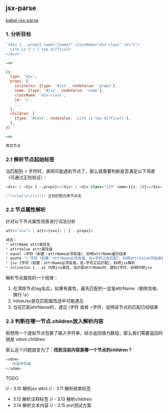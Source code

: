 ## jsx-parse

[babel-jsx-parse](https://babeljs.io/repl#?browsers=defaults%2C%20not%20ie%2011%2C%20not%20ie_mob%2011&build=&builtIns=false&corejs=3.6&spec=false&loose=false&code_lz=DwSwdgNuCmAEAu0Ae8g&debug=false&forceAllTransforms=false&shippedProposals=false&circleciRepo=&evaluate=true&fileSize=false&timeTravel=false&sourceType=module&lineWrap=true&presets=env%2Creact%2Cstage-2&prettier=false&targets=&version=7.14.2&externalPlugins=)
### 1. 分析目标
```js
`<div {...props} name="{name}" className="div-class" id="1">
  Life is {'<'} too difficult
</div>`

==> 

[{
  type: 'div',
  props: {
    inlineJsx: {type: '#jsx', nodeValue: 'props'},
    name: {type: '#jsx', nodeValue: 'name'},
    className: 'div-class',
    id: '1',
    ...
  },
  children: [
    {type: '#text', nodeValue: 'Life is too difficult'},
  ],
}]

==>

真实节点
```

### 2.1 解析节点起始标签
当匹配到 \< 字符时，表明可能遇到节点了，那么就需要判断是否满足以下场景（可通过正则验证）：
```js
<div> | <div {...props}></div> | <div class="123" name={{a: 1}}></div> | <div />

/^\<(\w[\s\/\>]*)/ 正则匹配元素节点名
```

### 2.2 节点属性解析
针对以下节点属性场景进行词法分析
```js
attr="xxx"> | attr={xxx}> | {...props}>

词法：
* attrName attr属性名
* attrValue attr属性值
* equal =字符（前置：attrName必须有值），标明attrName遍历结束
* quote "|'字符（前置：attrName必须有值，在=字符之后匹配），标明attrValue开始或者结束
* jsx {字符（前置：attrName必须有值，在=字符之后匹配），标明jsx解析
* inlineJsx {...a} 内联jsx属性，在匹配attrName时，遇到{字符，标明内联jsx
```
解析节点属性的一个规律：
1. 在清除节点tag名后，如果有属性，最先匹配的一定是attrName（剔除空格、换行 \s）
2. inlineJsx是在匹配属性途中可能遇见
3. 当在匹配attrName时，遇见 \字符 或者 >字符，说明该节点的匹配已经结束


### 2.3 判断在哪一节点.children放入解析内容
假想用一个虚拟节点包裹了输入字符串，结合返回值为数组，那么我们需要返回的就是 vdom.children

那么这个问题就变为了：<b>找到当前内容是哪一个节点的children？</b>
```js
<vdom>
  `内容字符串`
</vdom>
```

TODO

// - 3.10 解析jsx attrs
// - 3.11 解析结束标签
- 3.12 解析注释标签
// - 3.13 解析children
- 3.14 解析文本内容
// - 3.15 jest测试方案
